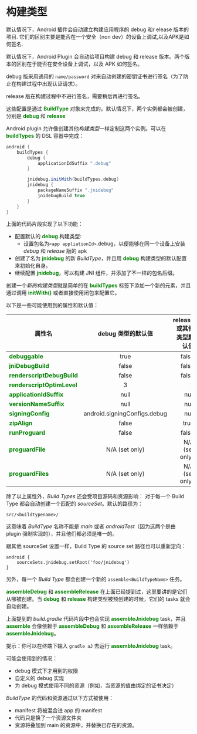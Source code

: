 # 构建类型
默认情况下，Android 插件会自动建立构建应用程序的 debug 和r elease 版本的项目.
它们的区别主要是能否在一个安全（non dev）的设备上调试,以及APK是如何签名.

默认情况下，Android Plugin 会自动给项目构建 debug 和 release 版本。两个版本的区别在于能否在安全设备上调试，以及 APK 如何签名。

debug 版采用通用的 `name/password` 对来自动创建的密钥证书进行签名（为了防止在构建过程中出现认证请求）。

release 版在构建过程中不进行签名，需要稍后再进行签名。

这些配置是通过 **<font color='green'>BuildType</font>** 对象来完成的。默认情况下，两个实例都会被创建，分别是 **<font color='green'>debug</font>** 和 **<font color='green'>release</font>**

Android plugin 允许像创建其他*构建类型*一样定制这两个实例。可以在 **<font color='green'>buildTypes</font>** 的 DSL 容器中完成：

``` Groovy
android {
    buildTypes {
        debug {
            applicationIdSuffix ".debug"
        }

        jnidebug.initWith(buildTypes.debug)
        jnidebug {
            packageNameSuffix ".jnidebug"
            jnidebugBuild true
        }
    }
}
```

上面的代码片段实现了以下功能：

* 配置默认的 **<font color='green'>debug</font>** 构建类型:
  * 设置包名为`<app appliationId>`.debug，以便能够在同一个设备上安装 *debug* 和 *release* 版的 apk
* 创建了名为 **<font color='green'>jnidebug</font>** 的新 *BuildType*，并且用 **<font color='green'>debug</font>** 构建类型的默认配置来初始化自身。
* 继续配置 **<font color='green'>jnidebug</font>**，可以构建 JNI 组件，并添加了不一样的包名后缀。

创建一个*新的构建类型*就是简单的在 **<font color='green'>buildTypes</font>** 标签下添加一个新的元素，并且通过调用 **<font color='green'>initWith()</font>** 或者直接使用闭包来配置它。

以下是一些可能使用到的属性和默认值：

 属性名	 |debug 类型的默认值	 |release 或其他类型默认值
 ------------- |:-------------:| ----:
 **<font color='green'>debuggable</font>**|true|false
 **<font color='green'>jniDebugBuild</font>**|false|false
 **<font color='green'>renderscriptDebugBuild</font>**|false|false
 **<font color='green'>renderscriptOptimLevel</font>**|3|3
 **<font color='green'>applicationIdSuffix</font>**|null|null
 **<font color='green'>versionNameSuffix</font>**|null|null
 **<font color='green'>signingConfig</font>** |android.signingConfigs.debug|null
 **<font color='green'>zipAlign</font>**|false|true
 **<font color='green'>runProguard</font>**|false|false
 **<font color='green'>proguardFile</font>**|N/A (set only)|N/A (set only)
 **<font color='green'>proguardFiles</font>**|N/A (set only)|N/A (set only)

除了以上属性外，*Build Types* 还会受项目源码和资源影响：
对于每一个 Build Type 都会自动创建一个匹配的 *sourceSet*。默认的路径为：

``` Grovvy
src/<buildtypename>/
```

这意味着 *BuildType* 名称不能是 *main* 或者 *androidTest*（因为这两个是由 plugin 强制实现的），并且他们都必须是唯一的。

跟其他 sourceSet 设置一样，Build Type 的 source set 路径也可以重新定向：

``` Grovvy
android {
    sourceSets.jnidebug.setRoot('foo/jnidebug')
}
```

另外，每一个 *Build Type* 都会创建一个新的 `assemble<BuildTypeName>` 任务。

**<font color='green'>assembleDebug</font>** 和 **<font color='green'>assembleRelease</font>** 在上面已经提到过，这里要讲的是它们从哪被创建。当 **<font color='green'>debug</font>** 和 **<font color='green'>release</font>** 构建类型被预创建的时候，它们的 tasks 就会自动创建。

上面提到的 *build.gradle* 代码片段中也会实现 **<font color='green'>assembleJnidebug</font>** task，并且 **<font color='green'>assemble</font>** 会像依赖于 **<font color='green'>assembleDebug</font>** 和 **<font color='green'>assembleRelease</font>** 一样依赖于 **<font color='green'>assembleJnidebug</font>**。

提示：你可以在终端下输入 `gradle aJ` 去运行 **<font color='green'>assembleJnidebug</font>** task。

可能会使用到的情况：

* debug 模式下才用到的权限
* 自定义的 debug 实现
* 为 debug 模式使用不同的资源（例如，当资源的值由绑定的证书决定）

*BuildType* 的代码和资源通过以下方式被使用：

* manifest 将被混合进 app 的 manifest
* 代码只是换了一个资源文件夹
* 资源将叠加到 main 的资源中，并替换已存在的资源。


